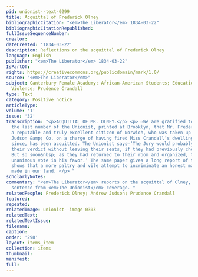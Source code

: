 ```yaml
---
pid: unionist--text-0299
title: Acquittal of Frederick Olney
bibliographicCitation: "<em>The Liberator</em> 1834-03-22"
bibliographicCitationRepublished: 
fullIssueSequenceNumber: 
creator: 
dateCreated: '1834-03-22'
description: Reflections on the acquittal of Frederick Olney
language: English
publisher: "<em>The Liberator</em> 1834-03-22"
IsPartOf: 
rights: https://creativecommons.org/publicdomain/mark/1.0/
source: "<em>The Liberator</em>"
subject: Canterbury Female Academy; African-American Students; Education; Race; Vigilante
  Violence; Prudence Crandall
type: Text
category: Positive notice
articleType: 
volume: '1'
issue: '32'
transcription: "<p>ACQUITTAL OF MR. OLNEY.</p> <p> ☞We are gratified to learn, by
  the last number of the Unionist, printed at Brooklyn, that Mr. Frederick Olney,
  a reputable and truly excellent citizen of Norwich, who was taken up by Andrew T.
  Judson &amp; Co. on a charge of having fired Miss Crandall’s dwelling a few weeks
  since, has been acquitted. The Unionist says—‘The Jury would probably have given
  their verdict without leaving their seats, if they had previously chosen a foreman.
  But so soon&nbsp; as they had returned to their room and organized, they gave a
  unanimous vote in his favor.’ The same paper gives a long report of the trial, which
  shows that a more paltry and vile attempt to incriminate an honest man was never
  made in our land. </p> "
scholarlyNotes: 
commentary: "<em>The Liberator</em> reports on the acquittal of Olney, and takes a
  sentence from <em>The Unionist</em> coverage. "
relatedPeople: Frederick Olney; Andrew Judson; Prudence Crandall
featured: 
repeated: 
relatedImage: unionist--image-0303
relatedText: 
relatedTextIssue: 
filename: 
caption: 
order: '298'
layout: items_item
collection: items
thumbnail: 
manifest: 
full: 
---
```

